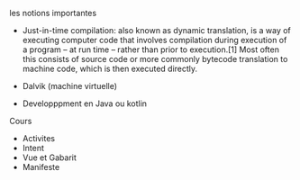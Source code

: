 les notions importantes

- Just-in-time compilation:  also known as dynamic translation, is a way of executing computer code that involves compilation during execution of a program – at run time – rather than prior to execution.[1] Most often this consists of source code or more commonly bytecode translation to machine code, which is then executed directly. 

- Dalvik (machine virtuelle)

- Developppment en Java ou kotlin

Cours
- Activites
- Intent
- Vue et Gabarit
- Manifeste